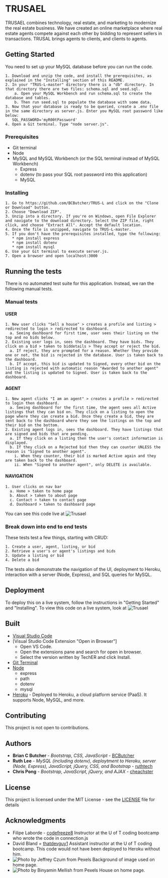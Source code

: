 # TRUSAEL

TRUSAEL combines technology, real estate, and marketing to modernize the real estate business. We have created an online marketplace where real estate agents compete against each other by bidding to represent sellers in transactions. TRUSAL brings agents to clients, and clients to agents.

## Getting Started
You need to set up your MySQL database before you can run the code. 

    1. Download and unzip the code, and install the prerequisites, as explained in the "Installing" section of this README.
    2. In your "TRUS-L-master" directory there is a "db" directory. In that directory there are two files: schema.sql and seed.sql. 
        a. Open your MySQL Workbench and run schema.sql to create the database and tables.
        b. Then run seed.sql to populate the database with some data.
    3. Now that your database is ready to be queried, create a .env file in the same directory as server.js. Enter you MySQL root password like below:
       SQL_PASSWORD='myR00tPassword'
    4. Open a Git terminal. Type "node server.js". 

### Prerequisites

   * Git terminal
   * Node
   * MySQL and MySQL Workbench (or the SQL terminal instead of MySQL Workbench)
     * Express
     * dotenv (to pass your SQL root password into this application)
     * MySQL 

### Installing
    1. Go to https://github.com/BCButcher/TRUS-L and click on the "Clone or Download" button. 
    2. Choose "Download ZIP". 
    3. Unzip into a directory. If you're on Windows, open File Explorer and navigate to the download directory. Select the ZIP file, right click, and choose "Extract All". Accept the default location.
    4. Once the file is unzipped, navigate to TRUS-L-master.
    5. If you don't have the prerequisites installed, type the following:
       * npm install express
       * npm install dotenv
       * npm install mysql
    6. Use your Git terminal to execute server.js. 
    7. Open a browser and open localhost:3000


## Running the tests
There is no automated test suite for this application. Instead, we ran the following manual tests. 

### Manual tests
#### USER
    1. New user clicks "Sell a house" > creates a profile and listing > redirected to login > redirected to dashboard.
      a. Seeing dashboard for first time, user sees their listing on the top and no bids below.
    2. Existing user logs in, sees the dashboard. They have bids. They click on a bid > taken to biddetails > They accept or reject the bid.
      a. If reject, they are prompted for a reason. Whether they provide one or not, the bid is rejected in the database. User is taken back to the dashboard.
      b. If accept, this bid is updated to Signed, every other bid on the listing is rejected with automatic reason "Awarded to another agent" and the listing is updated to Signed. User is taken back to the dashboard.

#### AGENT
    1. New agent clicks "I am an agent" > creates a profile > redirected to login then dashboard.
      a. Seeing dashboard for the first time, the agent sees all Active listings that they can bid on. They click on a listing to open the page where they can create a bid. Once they create a bid, they are sent back to the dashboard where they see the listings on the top and their bid on the bottom.
    2. Existing agent logs in, sees the dashboard. They have listings that are signed and bids that are pending.
      a. If they click on a listing then the user's contact information is displayed.
      b. If they click on a Rejected bid then they can counter UNLESS the reason is "Signed to another agent".
        i. When they counter, their bid is marked Active again and they are taken back to the dashboard.
        ii. When "Signed to another agent", only DELETE is available.

#### NAVIGATION
    1. User clicks on nav bar
      a. Home > taken to home page
      b. About > taken to about page
      c. Contact > taken to contact page
      d. Dashboard > taken to dashboard page
    
You can see this code live at 
![Trusael](https://murmuring-cove-22350.herokuapp.com/)

### Break down into end to end tests

These tests test a few things, starting with CRUD:

    1. Create a user, agent, listing, or bid
    2. Retrieve a user's or agent's listings and bids
    3. Update a listing or bid
    4. Delete a bid

The tests also demonstrate the navigation of the UI, deployment to Heroku, interaction with a server (Node, Express), and SQL queries for MySQL.

## Deployment
To deploy this on a live system, follow the instructions in "Getting Started" and "Installing". To view this code on a live system, look at ![Trusael](https://murmuring-cove-22350.herokuapp.com/) 

## Built 
*  [Visual Studio Code](https://code.visualstudio.com/docs/setup/setup-overview)
*  [Visual Studio Code Extension "Open in Browser"] 
    * Open VS Code.
    * Open the extensions pane and search for open in browser.
    * Select the version written by TechER and click Install.
*  [Git Terminal](https://git-scm.com/downloads)
*  [Node](https://nodejs.org/en/download/)
     * express
     * path
     * dotenv
     * mysql
*  [Heroku](https://www.heroku.com/) - Deployed to Heroku, a cloud platform service (PaaS). It supports Node, MySQL, and more.

## Contributing

This project is not open to contributions.

## Authors

* **Brian C Butcher** - *Bootstrap, CSS, JavaScript* - [BCButcher](https://github.com/BCButcher)
* **Ruth Lee** - *MySQL (including dotenv), deploytment to Heroku, server (Node, Express), JavaScript, jQuery, CSS, and Bootstrap* - [ruthtech](https://github.com/ruthtech)
* **Chris Pong** - *Bootstrap, JavaScript, jQuery, and AJAX* - [cheachster](https://github.com/cheachster)

## License

This project is licensed under the MIT License - see the [LICENSE](LICENSE) file for details

## Acknowledgments

* Filipe Laborde - [codefreeze8](https://github.com/codefreeze8) Instructor at the U of T coding bootcamp who wrote the code in connection.js
* David Bland = [thatdevguy1](https://github.com/thatdevguy1) Assistant instructor at the U of T coding bootcamp. This code would not have been deployed to Heroku without him. 
* ![Photo by Jeffrey Czum from Pexels](https://www.pexels.com/photo/brown-and-white-concrete-building-2727483/) Background of image used on home page.
* ![Photo by Binyamin Mellish from Pexels](https://www.pexels.com/photo/home-real-estate-106399/) House on home page. 

